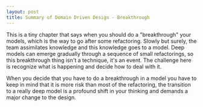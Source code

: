```yaml
---
layout: post
title: Summary of Domain Driven Design - Breakthrough
---
```



This is a tiny chapter that says when you should do a "breakthrough" your models, which is the way to go after some refactoring. Slowly but surely, the team assimilates knowledge and this knowledge goes to a model. Deep models can emerge gradually through a sequence of small refactorings, so this breakthrough thing isn't a technique, it's an event. The challenge here is recognize what is happening and decide how to deal with it.

When you decide that you have to do a breakthrough in a model you have to keep in mind that it is more risk than most of the refactoring, the transition to a really deep model is a profound shift in your thinking and demands a major change to the design.




